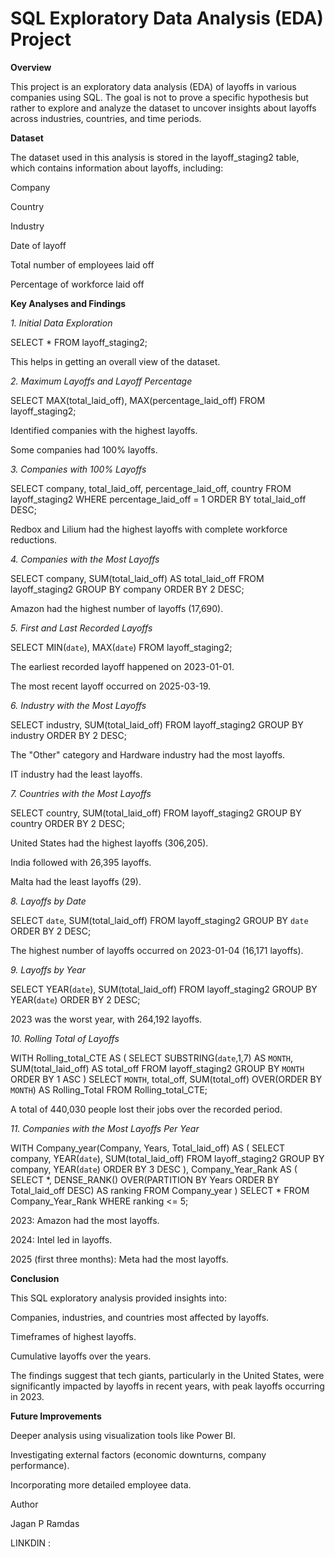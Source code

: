

# SQL Exploratory Data Analysis (EDA) Project

**Overview**

This project is an exploratory data analysis (EDA) of layoffs in various companies using SQL. The goal is not to prove a specific hypothesis but rather to explore and analyze the dataset to uncover insights about layoffs across industries, countries, and time periods.

**Dataset**

The dataset used in this analysis is stored in the layoff_staging2 table, which contains information about layoffs, including:

Company

Country

Industry

Date of layoff

Total number of employees laid off

Percentage of workforce laid off

**Key Analyses and Findings**

*1. Initial Data Exploration*

SELECT *
FROM layoff_staging2;

This helps in getting an overall view of the dataset.

*2. Maximum Layoffs and Layoff Percentage*

SELECT MAX(total_laid_off), MAX(percentage_laid_off)
FROM layoff_staging2;

Identified companies with the highest layoffs.

Some companies had 100% layoffs.

*3. Companies with 100% Layoffs*

SELECT company, total_laid_off, percentage_laid_off, country
FROM layoff_staging2
WHERE percentage_laid_off = 1
ORDER BY total_laid_off DESC;

Redbox and Lilium had the highest layoffs with complete workforce reductions.

*4. Companies with the Most Layoffs*

SELECT company, SUM(total_laid_off) AS total_laid_off
FROM layoff_staging2
GROUP BY company
ORDER BY 2 DESC;

Amazon had the highest number of layoffs (17,690).

*5. First and Last Recorded Layoffs*

SELECT MIN(`date`), MAX(`date`)
FROM layoff_staging2;

The earliest recorded layoff happened on 2023-01-01.

The most recent layoff occurred on 2025-03-19.

*6. Industry with the Most Layoffs*

SELECT industry, SUM(total_laid_off)
FROM layoff_staging2
GROUP BY industry
ORDER BY 2 DESC;

The "Other" category and Hardware industry had the most layoffs.

IT industry had the least layoffs.

*7. Countries with the Most Layoffs*

SELECT country, SUM(total_laid_off)
FROM layoff_staging2
GROUP BY country
ORDER BY 2 DESC;

United States had the highest layoffs (306,205).

India followed with 26,395 layoffs.

Malta had the least layoffs (29).

*8. Layoffs by Date*

SELECT `date`, SUM(total_laid_off)
FROM layoff_staging2
GROUP BY `date`
ORDER BY 2 DESC;

The highest number of layoffs occurred on 2023-01-04 (16,171 layoffs).

*9. Layoffs by Year*

SELECT YEAR(`date`), SUM(total_laid_off)
FROM layoff_staging2
GROUP BY YEAR(`date`)
ORDER BY 2 DESC;

2023 was the worst year, with 264,192 layoffs.

*10. Rolling Total of Layoffs*

WITH Rolling_total_CTE AS (
  SELECT SUBSTRING(`date`,1,7) AS `MONTH`, SUM(total_laid_off) AS total_off
  FROM layoff_staging2
  GROUP BY `MONTH`
  ORDER BY 1 ASC
)
SELECT `MONTH`, total_off,
       SUM(total_off) OVER(ORDER BY `MONTH`) AS Rolling_Total
FROM Rolling_total_CTE;

A total of 440,030 people lost their jobs over the recorded period.

*11. Companies with the Most Layoffs Per Year*

WITH Company_year(Company, Years, Total_laid_off) AS (
  SELECT company, YEAR(`date`), SUM(total_laid_off)
  FROM layoff_staging2
  GROUP BY company, YEAR(`date`)
  ORDER BY 3 DESC
),
Company_Year_Rank AS (
  SELECT *, DENSE_RANK() OVER(PARTITION BY Years ORDER BY Total_laid_off DESC) AS ranking
  FROM Company_year
)
SELECT *
FROM Company_Year_Rank
WHERE ranking <= 5;

2023: Amazon had the most layoffs.

2024: Intel led in layoffs.

2025 (first three months): Meta had the most layoffs.

**Conclusion**

This SQL exploratory analysis provided insights into:

Companies, industries, and countries most affected by layoffs.

Timeframes of highest layoffs.

Cumulative layoffs over the years.

The findings suggest that tech giants, particularly in the United States, were significantly impacted by layoffs in recent years, with peak layoffs occurring in 2023.

**Future Improvements**

Deeper analysis using visualization tools like Power BI.

Investigating external factors (economic downturns, company performance).

Incorporating more detailed employee data.

Author

Jagan P Ramdas

LINKDIN :




